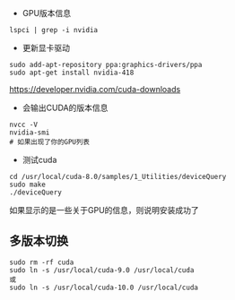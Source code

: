+ GPU版本信息
```
lspci | grep -i nvidia
```
+ 更新显卡驱动
```
sudo add-apt-repository ppa:graphics-drivers/ppa
sudo apt-get install nvidia-418
```

https://developer.nvidia.com/cuda-downloads


+ 会输出CUDA的版本信息
```
nvcc -V
nvidia-smi 
# 如果出现了你的GPU列表
```
+ 测试cuda
```
cd /usr/local/cuda-8.0/samples/1_Utilities/deviceQuery
sudo make
./deviceQuery

```
如果显示的是一些关于GPU的信息，则说明安装成功了

## 多版本切换

```
sudo rm -rf cuda
sudo ln -s /usr/local/cuda-9.0 /usr/local/cuda
或
sudo ln -s /usr/local/cuda-10.0 /usr/local/cuda
```